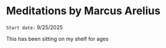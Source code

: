 # Meditations by Marcus Arelius 

`Start date:` 9/25/2025


This has been sitting on my shelf for ages 

